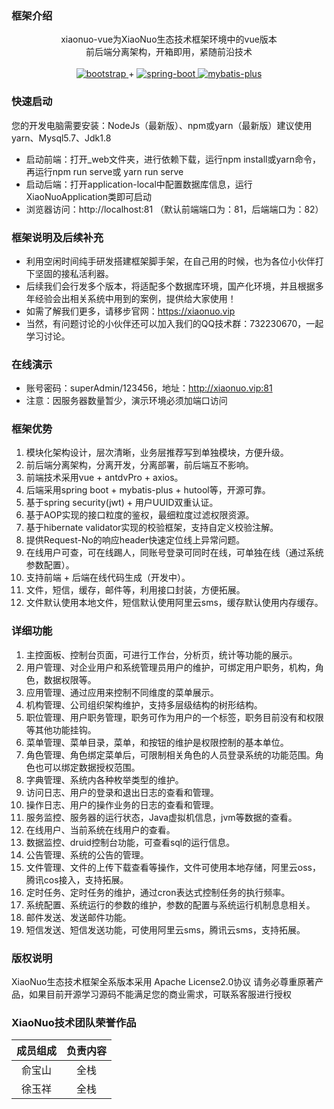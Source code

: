 ### 框架介绍

<p align="center">     
    <p align="center">
        xiaonuo-vue为XiaoNuo生态技术框架环境中的vue版本<br/>
        前后端分离架构，开箱即用，紧随前沿技术<br/>
        <br>
        <a href="https://www.antdv.com/docs/vue/introduce-cn/">
            <img src="https://img.shields.io/badge/vue--ant--design-2.1.0-blue.svg" alt="bootstrap">
        </a> 
        +
        <a href="http://spring.io/projects/spring-boot">
            <img src="https://img.shields.io/badge/spring--boot-2.3.1-green.svg" alt="spring-boot">
        </a>
        <a href="http://mp.baomidou.com">
            <img src="https://img.shields.io/badge/mybatis--plus-3.3.2-blue.svg" alt="mybatis-plus">
        </a>  
    </p>
</p>

### 快速启动

您的开发电脑需要安装：NodeJs（最新版）、npm或yarn（最新版）建议使用yarn、Mysql5.7、Jdk1.8

* 启动前端：打开_web文件夹，进行依赖下载，运行npm install或yarn命令，再运行npm run serve或 yarn run serve
* 启动后端：打开application-local中配置数据库信息，运行XiaoNuoApplication类即可启动
* 浏览器访问：http://localhost:81 （默认前端端口为：81，后端端口为：82）

### 框架说明及后续补充

* 利用空闲时间纯手研发搭建框架脚手架，在自己用的时候，也为各位小伙伴打下坚固的接私活利器。
* 后续我们会行发多个版本，将适配多个数据库环境，国产化环境，并且根据多年经验会出相关系统中用到的案例，提供给大家使用！
* 如需了解我们更多，请移步官网：https://xiaonuo.vip
* 当然，有问题讨论的小伙伴还可以加入我们的QQ技术群：732230670，一起学习讨论。

### 在线演示

* 账号密码：superAdmin/123456，地址：http://xiaonuo.vip:81
* 注意：因服务器数量暂少，演示环境必须加端口访问

### 框架优势

1. 模块化架构设计，层次清晰，业务层推荐写到单独模块，方便升级。
2. 前后端分离架构，分离开发，分离部署，前后端互不影响。
3. 前端技术采用vue + antdvPro + axios。
3. 后端采用spring boot + mybatis-plus + hutool等，开源可靠。
4. 基于spring security(jwt) + 用户UUID双重认证。
5. 基于AOP实现的接口粒度的鉴权，最细粒度过滤权限资源。
6. 基于hibernate validator实现的校验框架，支持自定义校验注解。
7. 提供Request-No的响应header快速定位线上异常问题。
8. 在线用户可查，可在线踢人，同账号登录可同时在线，可单独在线（通过系统参数配置）。
9. 支持前端 + 后端在线代码生成（开发中）。
10. 文件，短信，缓存，邮件等，利用接口封装，方便拓展。
11. 文件默认使用本地文件，短信默认使用阿里云sms，缓存默认使用内存缓存。

### 详细功能

1. 主控面板、控制台页面，可进行工作台，分析页，统计等功能的展示。
2. 用户管理、对企业用户和系统管理员用户的维护，可绑定用户职务，机构，角色，数据权限等。
3. 应用管理、通过应用来控制不同维度的菜单展示。
4. 机构管理、公司组织架构维护，支持多层级结构的树形结构。
5. 职位管理、用户职务管理，职务可作为用户的一个标签，职务目前没有和权限等其他功能挂钩。
6. 菜单管理、菜单目录，菜单，和按钮的维护是权限控制的基本单位。
7. 角色管理、角色绑定菜单后，可限制相关角色的人员登录系统的功能范围。角色也可以绑定数据授权范围。
8. 字典管理、系统内各种枚举类型的维护。
9. 访问日志、用户的登录和退出日志的查看和管理。
10. 操作日志、用户的操作业务的日志的查看和管理。
11. 服务监控、服务器的运行状态，Java虚拟机信息，jvm等数据的查看。
12. 在线用户、当前系统在线用户的查看。
13. 数据监控、druid控制台功能，可查看sql的运行信息。
14. 公告管理、系统的公告的管理。
15. 文件管理、文件的上传下载查看等操作，文件可使用本地存储，阿里云oss，腾讯cos接入，支持拓展。
16. 定时任务、定时任务的维护，通过cron表达式控制任务的执行频率。
17. 系统配置、系统运行的参数的维护，参数的配置与系统运行机制息息相关。
18. 邮件发送、发送邮件功能。
19. 短信发送、短信发送功能，可使用阿里云sms，腾讯云sms，支持拓展。

### 版权说明

XiaoNuo生态技术框架全系版本采用 Apache License2.0协议
请务必尊重原著产品，如果目前开源学习源码不能满足您的商业需求，可联系客服进行授权

### XiaoNuo技术团队荣誉作品

| 成员组成 | 负责内容 |
| :---: | :---: |
| 俞宝山 | 全栈 |
| 徐玉祥 | 全栈 | 

